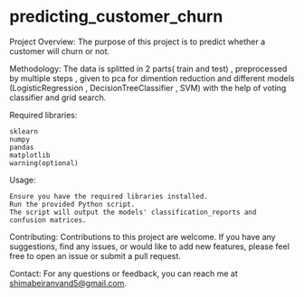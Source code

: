 # predicting_customer_churn

Project Overview:
The purpose of this project is to predict whether a customer will churn or not.

Methodology: 
The data is splitted in 2 parts( train and test) , preprocessed by multiple steps , given to pca for dimention reduction and different models (LogisticRegression , DecisionTreeClassifier , SVM) with the help of voting classifier and grid search.

Required libraries:

    sklearn
    numpy
    pandas
    matplotlib
    warning(optional)

Usage:

    Ensure you have the required libraries installed.
    Run the provided Python script.
    The script will output the models' classification_reports and confusion matrices.


Contributing: 
Contributions to this project are welcome. If you have any suggestions, find any issues, or would like to add new features, please feel free to open an issue or submit a pull request.

Contact: 
For any questions or feedback, you can reach me at shimabeiranvand5@gmail.com.
